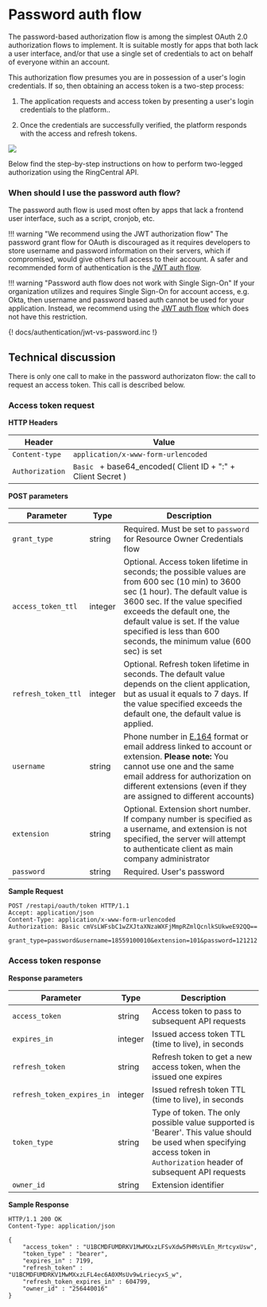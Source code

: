 # Password auth flow

The password-based authorization flow is among the simplest OAuth 2.0 authorization flows to implement. It is suitable mostly for apps that both lack a user interface, and/or that use a single set of credentials to act on behalf of everyone within an account. 

This authorization flow presumes you are in possession of a user's login credentials. If so, then obtaining an access token is a two-step process:

1.  The application requests and access token by presenting a user's login credentials to the platform.. 
    
2.  Once the credentials are successfully verified, the platform responds with the access and refresh tokens.

<img src="../oauth-password-flow.png" class="img-fluid">

Below find the step-by-step instructions on how to perform two-legged authorization using the RingCentral API.

### When should I use the password auth flow?

The password auth flow is used most often by apps that lack a frontend user interface, such as a script, cronjob, etc. 

!!! warning "We recommend using the JWT authorization flow"
    The password grant flow for OAuth is discouraged as it requires developers to store username and password information on their servers, which if compromised, would give others full access to their account. A safer and recommended form of authentication is the [JWT auth flow](../jwt-flow).

!!! warning "Password auth flow does not work with Single Sign-On"
    If your organization utilizes and requires Single Sign-On for account access, e.g. Okta, then username and password based auth cannot be used for your application. Instead, we recommend using the [JWT auth flow](../jwt-flow) which does not have this restriction.

{! docs/authentication/jwt-vs-password.inc !} 

## Technical discussion

There is only one call to make in the password authorizaton flow: the call to request an access token. This call is described below.

### Access token request

**HTTP Headers**

| Header           | Value                                                      |
| ---------------- | ---------------------------------------------------------- |
| `Content-type`   | `application/x-www-form-urlencoded`                        |
| `Authorization`  | `Basic ` + base64_encoded( Client ID + ":" + Client Secret ) |

**POST parameters**

| Parameter           | Type    | Description |
| ------------------- | ------- | ----------- |
| `grant_type`        | string  | Required. Must be set to `password` for Resource Owner Credentials flow |
| `access_token_ttl`  | integer | Optional. Access token lifetime in seconds; the possible values are from 600 sec (10 min) to 3600 sec (1 hour). The default value is 3600 sec. If the value specified exceeds the default one, the default value is set. If the value specified is less than 600 seconds, the minimum value (600 sec) is set |
| `refresh_token_ttl` |	integer | Optional. Refresh token lifetime in seconds. The default value depends on the client application, but as usual it equals to 7 days. If the value specified exceeds the default one, the default value is applied. |
| `username`          | string  | Phone number in [E.164](http://en.wikipedia.org/wiki/E.164) format or email address linked to account or extension. **Please note:** You cannot use one and the same email address for authorization on different extensions (even if they are assigned to different accounts)
| `extension`         | string  | Optional. Extension short number. If company number is specified as a username, and extension is not specified, the server will attempt to authenticate client as main company administrator |
| `password`          | string  | Required. User's password |
	
**Sample Request**

```http
POST /restapi/oauth/token HTTP/1.1 
Accept: application/json 
Content-Type: application/x-www-form-urlencoded 
Authorization: Basic cmVsLWFsbC1wZXJtaXNzaWXFjMmpRZmlQcnlkSUkweE92QQ==

grant_type=password&username=18559100010&extension=101&password=121212
```

### Access token response

**Response parameters**

| Parameter                  | Type    | Description |
| -------------------------- | ------- | ----------- |
| `access_token`             | string  | Access token to pass to subsequent API requests |
| `expires_in`               | integer | Issued access token TTL (time to live), in seconds |
| `refresh_token`            | string  | Refresh token to get a new access token, when the issued one expires |
| `refresh_token_expires_in` | integer | Issued refresh token TTL (time to live), in seconds |
| `token_type`               | string  | Type of token. The only possible value supported is 'Bearer'. This value should be used when specifying access token in `Authorization` header of subsequent API requests |
| `owner_id`                 | string  | Extension identifier |
	
**Sample Response**

```http
HTTP/1.1 200 OK
Content-Type: application/json
		
{
    "access_token" : "U1BCMDFUMDRKV1MwMXxzLFSvXdw5PHMsVLEn_MrtcyxUsw",
	"token_type" : "bearer",
	"expires_in" : 7199,
	"refresh_token" : "U1BCMDFUMDRKV1MwMXxzLFL4ec6A0XMsUv9wLriecyxS_w",
	"refresh_token_expires_in" : 604799,
	"owner_id" : "256440016"
}
```

